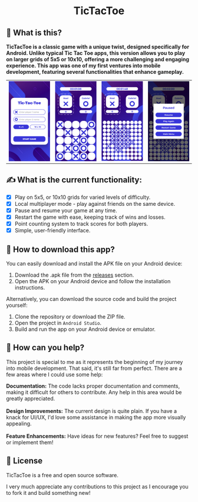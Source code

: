<h1 align="center">TicTacToe</h1>

## 🤔 What is this?
<strong> TicTacToe is a classic game with a unique twist, designed specifically for Android. Unlike typical Tic Tac Toe apps, this version allows you to play on larger grids of 5x5 or 10x10, offering a more challenging and engaging experience. This app was one of my first ventures into mobile development, featuring several functionalities that enhance gameplay. </strong>

<table>
  <tr>
    <td><img src="https://github.com/noeltakacs/tic-tac-toe/blob/main/TicTacToe/app/screenshots/screenshot1.png" width="1000"></td>
    <td><img src="https://github.com/noeltakacs/tic-tac-toe/blob/main/TicTacToe/app/screenshots/screenshot2.png" width="1000"></td>
    <td><img src="https://github.com/noeltakacs/tic-tac-toe/blob/main/TicTacToe/app/screenshots/screenshot3.png" width="1000"></td>
    <td><img src="https://github.com/noeltakacs/tic-tac-toe/blob/main/TicTacToe/app/screenshots/screenshot4.png" width="1000"></td>
  </tr>
</table>

## ✍️ What is the current functionality:
- [x] Play on 5x5, or 10x10 grids for varied levels of difficulty.
- [x] Local multiplayer mode - play against friends on the same device.
- [x] Pause and resume your game at any time.
- [x] Restart the game with ease, keeping track of wins and losses.
- [x] Point counting system to track scores for both players.
- [x] Simple, user-friendly interface.

## 📲 How to download this app?
You can easily download and install the APK file on your Android device:
1. Download the .apk file from the [releases](https://github.com/noeltakacs/tic-tac-toe/releases/tag/v1.0.0) section.
2. Open the APK on your Android device and follow the installation instructions.

Alternatively, you can download the source code and build the project yourself:
1. Clone the repository or download the ZIP file.
2. Open the project in ``Android Studio``.
3. Build and run the app on your Android device or emulator.

## 🫶 How can you help?
This project is special to me as it represents the beginning of my journey into mobile development. That said, it's still far from perfect. There are a few areas where I could use some help:

<strong>Documentation:</strong> The code lacks proper documentation and comments, making it difficult for others to contribute. Any help in this area would be greatly appreciated.<br><br>
<strong>Design Improvements:</strong> The current design is quite plain. If you have a knack for UI/UX, I'd love some assistance in making the app more visually appealing.<br><br>
<strong>Feature Enhancements:</strong> Have ideas for new features? Feel free to suggest or implement them!

## 📠 License

TicTacToe is a free and open source software. 

I very much appreciate any contributions to this project as I encourage you to fork it and build something new!
